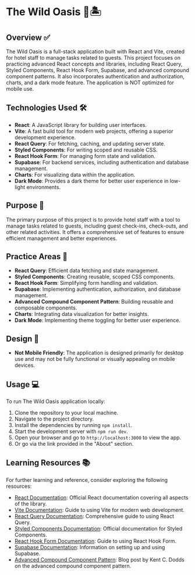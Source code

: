 # The Wild Oasis 🏨🏝️

## Overview ✅

The Wild Oasis is a full-stack application built with React and Vite, created for hotel staff to manage tasks related to guests. This project focuses on practicing advanced React concepts and libraries, including React Query, Styled Components, React Hook Form, Supabase, and advanced compound component patterns. It also incorporates authentication and authorization, charts, and a dark mode feature. The application is NOT optimized for mobile use.

## Technologies Used 🛠️

- **React**: A JavaScript library for building user interfaces.
- **Vite**: A fast build tool for modern web projects, offering a superior development experience.
- **React Query**: For fetching, caching, and updating server state.
- **Styled Components**: For writing scoped and reusable CSS.
- **React Hook Form**: For managing form state and validation.
- **Supabase**: For backend services, including authentication and database management.
- **Charts**: For visualizing data within the application.
- **Dark Mode**: Provides a dark theme for better user experience in low-light environments.

## Purpose 🎯

The primary purpose of this project is to provide hotel staff with a tool to manage tasks related to guests, including guest check-ins, check-outs, and other related activities. It offers a comprehensive set of features to ensure efficient management and better experiences.

## Practice Areas 🧠

- **React Query**: Efficient data fetching and state management.
- **Styled Components**: Creating reusable, scoped CSS components.
- **React Hook Form**: Simplifying form handling and validation.
- **Supabase**: Implementing authentication, authorization, and database management.
- **Advanced Compound Component Pattern**: Building reusable and composable components.
- **Charts**: Integrating data visualization for better insights.
- **Dark Mode**: Implementing theme toggling for better user experience.

## Design 🎨

- **Not Mobile Friendly**: The application is designed primarily for desktop use and may not be fully functional or visually appealing on mobile devices.

## Usage 💻

To run The Wild Oasis application locally:

1. Clone the repository to your local machine.
2. Navigate to the project directory.
3. Install the dependencies by running `npm install`.
4. Start the development server with `npm run dev`.
5. Open your browser and go to `http://localhost:3000` to view the app.
6. Or go via the link provided in the "About" section.

## Learning Resources 📚

For further learning and reference, consider exploring the following resources:

- [React Documentation](https://reactjs.org/docs/getting-started.html): Official React documentation covering all aspects of the library.
- [Vite Documentation](https://vitejs.dev/guide/): Guide to using Vite for modern web development.
- [React Query Documentation](https://react-query.tanstack.com/): Comprehensive guide to using React Query.
- [Styled Components Documentation](https://styled-components.com/docs): Official documentation for Styled Components.
- [React Hook Form Documentation](https://react-hook-form.com/get-started): Guide to using React Hook Form.
- [Supabase Documentation](https://supabase.io/docs): Information on setting up and using Supabase.
- [Advanced Compound Component Pattern](https://kentcdodds.com/blog/compound-components): Blog post by Kent C. Dodds on the advanced compound component pattern.
